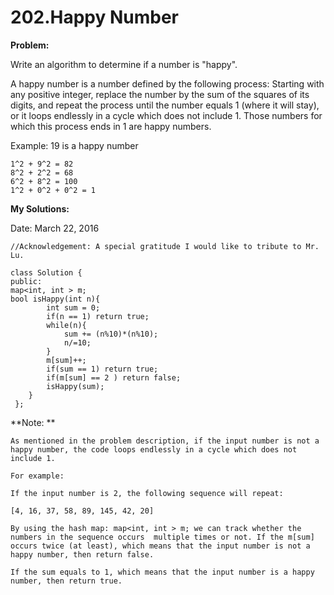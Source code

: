 # 202.Happy Number

**Problem:**

Write an algorithm to determine if a number is "happy".

A happy number is a number defined by the following process: Starting with any positive integer, replace the number by the sum of the squares of its digits, and repeat the process until the number equals 1 (where it will stay), or it loops endlessly in a cycle which does not include 1. Those numbers for which this process ends in 1 are happy numbers.

Example: 19 is a happy number

    1^2 + 9^2 = 82
    8^2 + 2^2 = 68
    6^2 + 8^2 = 100
    1^2 + 0^2 + 0^2 = 1
    
    
**My Solutions:**

Date: March 22, 2016

    //Acknowledgement: A special gratitude I would like to tribute to Mr. Lu.
    
    class Solution {
    public:
    map<int, int > m;
    bool isHappy(int n){
            int sum = 0;
            if(n == 1) return true;
            while(n){
                sum += (n%10)*(n%10);
                n/=10;
            }
            m[sum]++;
            if(sum == 1) return true;
            if(m[sum] == 2 ) return false;
            isHappy(sum);
        }   
     };
         
  **Note: **

    As mentioned in the problem description, if the input number is not a happy number, the code loops endlessly in a cycle which does not include 1. 

    For example: 

    If the input number is 2, the following sequence will repeat:

    [4, 16, 37, 58, 89, 145, 42, 20]
    
    By using the hash map: map<int, int > m; we can track whether the numbers in the sequence occurs  multiple times or not. If the m[sum] occurs twice (at least), which means that the input number is not a happy number, then return false.
    
    If the sum equals to 1, which means that the input number is a happy number, then return true.